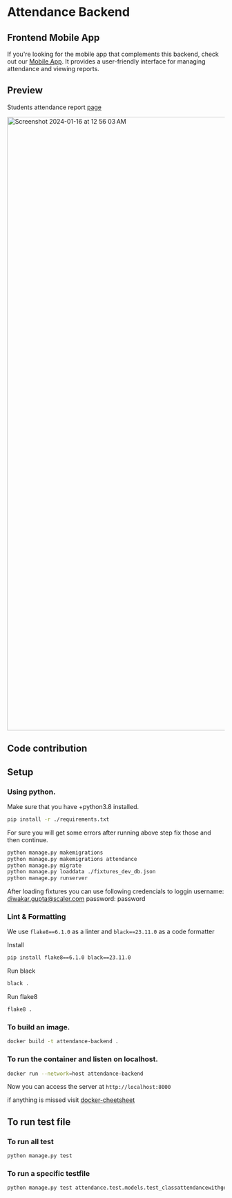 # Attendance Backend

## Frontend Mobile App

If you're looking for the mobile app that complements this backend, check out our [Mobile App](https://github.com/sst-product-team/attendance-app/releases/). It provides a user-friendly interface for managing attendance and viewing reports.

## Preview
Students attendance report  [page](https://attendancebackend-v9zk.onrender.com/attendance/studentAttendance/kushagra.23bcs10165/)
<div style="display: flex; justify-content: space-between;">
  <img width="1421" alt="Screenshot 2024-01-16 at 12 56 03 AM" src="https://github.com/sst-product-team/attendance-backend/assets/39624018/4edff32f-69d1-4c2b-988f-f2ef8a443c94">
</div>

## Code contribution

## Setup

### Using python.

Make sure that you have +python3.8 installed.

```bash
pip install -r ./requirements.txt
```

For sure you will get some errors after running above step fix those and then continue.

```bash
python manage.py makemigrations
python manage.py makemigrations attendance
python manage.py migrate
python manage.py loaddata ./fixtures_dev_db.json
python manage.py runserver
```

After loading fixtures you can use following credencials to loggin
username: diwakar.gupta@scaler.com
password: password

### Lint & Formatting
We use `flake8==6.1.0` as a linter and `black==23.11.0` as a code formatter

Install
```bash
pip install flake8==6.1.0 black==23.11.0
```

Run black
```bash
black .
```

Run flake8
```bash
flake8 .
```

### To build an image.
```bash
docker build -t attendance-backend .
```

### To run the container and listen on localhost.
```bash
docker run --network=host attendance-backend
```

Now you can access the server at `http://localhost:8000`

if anything is missed visit [docker-cheetsheet](https://docs.docker.com/get-started/docker_cheatsheet.pdf)

## To run test file

### To run all test
```bash
python manage.py test
```
### To run a specific testfile
```bash
python manage.py test attendance.test.models.test_classattendancewithgeolocationTest
```

